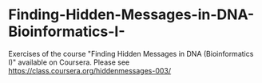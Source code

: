 # Finding-Hidden-Messages-in-DNA-Bioinformatics-I-
Exercises of the course "Finding Hidden Messages in DNA (Bioinformatics I)" available on Coursera. Please see https://class.coursera.org/hiddenmessages-003/
